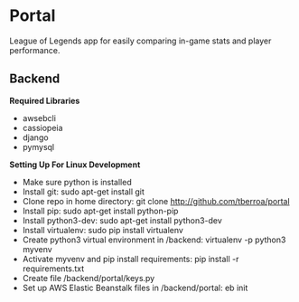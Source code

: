 # Portal
League of Legends app for easily comparing in-game stats and player performance.

## Backend
**Required Libraries**
- awsebcli
- cassiopeia
- django
- pymysql

**Setting Up For Linux Development**
- Make sure python is installed
- Install git: sudo apt-get install git
- Clone repo in home directory: git clone http://github.com/tberroa/portal
- Install pip: sudo apt-get install python-pip
- Install python3-dev: sudo apt-get install python3-dev
- Install virtualenv: sudo pip install virtualenv
- Create python3 virtual environment in /backend: virtualenv -p python3 myvenv
- Activate myvenv and pip install requirements: pip install -r requirements.txt
- Create file /backend/portal/keys.py
- Set up AWS Elastic Beanstalk files in /backend/portal: eb init

